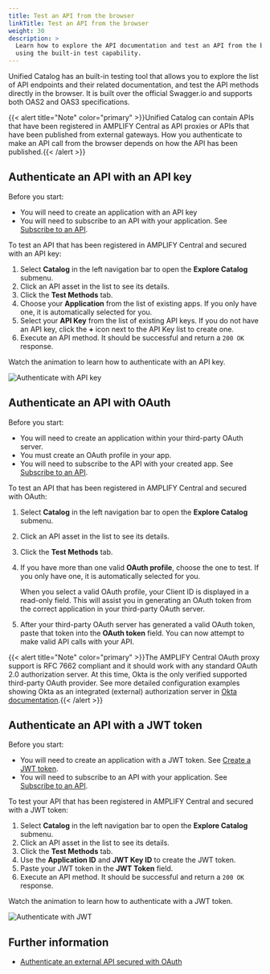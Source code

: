 ```yaml
---
title: Test an API from the browser
linkTitle: Test an API from the browser
weight: 30
description: >
  Learn how to explore the API documentation and test an API from the browser
  using the built-in test capability.
---
```

Unified Catalog has an built-in testing tool that allows you to explore the list of API endpoints and their related documentation, and test the API methods directly in the browser. It is built over the official Swagger.io and supports both OAS2 and OAS3 specifications.

{{< alert title="Note" color="primary" >}}Unified Catalog can contain APIs that have been registered in AMPLIFY Central as API proxies or APIs that have been published from external gateways. How you authenticate to make an API call from the browser depends on how the API has been published.{{< /alert >}}

## Authenticate an API with an API key

Before you start:

* You will need to create an application with an API key
* You will need to subscribe to an API with your application. See [Subscribe to an API](/docs/central/catalog/discover-and-consume-catalog-assets-3/#subscribe-to-an-api).

To test an API that has been registered in AMPLIFY Central and secured with an API key:

1. Select **Catalog** in the left navigation bar to open the **Explore Catalog** submenu.
2. Click an API asset in the list to see its details.
3. Click the **Test Methods** tab.
4. Choose your **Application** from the list of existing apps. If you only have one, it is automatically selected for you.
5. Select your **API Key** from the list of existing API keys. If you do not have an API key, click the **+** icon next to the API Key list to create one.
6. Execute an API method. It should be successful and return a `200 OK` response.

Watch the animation to learn how to authenticate with an API key.

![Authenticate with API key](/Images/central/catalog/test_catalog_api_key.gif)

## Authenticate an API with OAuth

Before you start:

* You will need to create an application within your third-party OAuth server.
* You must create an OAuth profile in your app.
* You will need to subscribe to the API with your created app. See [Subscribe to an API](/docs/central/catalog/discover-and-consume-catalog-assets-3/#subscribe-to-an-api).

To test an API that has been registered in AMPLIFY Central and secured with OAuth:

1. Select **Catalog** in the left navigation bar to open the **Explore Catalog** submenu.
2. Click an API asset in the list to see its details.
3. Click the **Test Methods** tab.
4. If you have more than one valid **OAuth profile**, choose the one to test. If you only have one, it is automatically selected for you.

    When you select a valid OAuth profile, your Client ID is displayed in a read-only field. This will assist you in generating an OAuth token from the correct application in your third-party OAuth server.
5. After your third-party OAuth server has generated a valid OAuth token, paste that token into the **OAuth token** field. You can now attempt to make valid API calls with your API.

{{< alert title="Note" color="primary" >}}The AMPLIFY Central OAuth proxy support is RFC 7662 compliant and it should work with any standard OAuth 2.0 authorization server. At this time, Okta is the only verified supported third-party OAuth provider. See more detailed configuration examples showing Okta as an integrated (external) authorization server in [Okta documentation](https://developer.okta.com/docs/guides/customize-authz-server/overview/).{{< /alert >}}

## Authenticate an API with a JWT token

Before you start:

* You will need to create an application with a JWT token.  See [Create a JWT token](/docs/central/secure_api_jwt/#create-a-jwt-token).
* You will need to subscribe to an API with your application. See [Subscribe to an API](/docs/central/catalog/discover-and-consume-catalog-assets-3/#subscribe-to-an-api).

To test your API that has been registered in AMPLIFY Central and secured with a JWT token:

1. Select **Catalog** in the left navigation bar to open the **Explore Catalog** submenu.
2. Click an API asset in the list to see its details.
3. Click the **Test Methods** tab.
4. Use the **Application ID** and **JWT Key ID** to create the JWT token.
5. Paste your JWT token in the **JWT Token** field.
6. Execute an API method. It should be successful and return a `200 OK` response.

Watch the animation to learn how to authenticate with a JWT token.

![Authenticate with JWT](/Images/central/catalog/test_catalog_jwt_key.gif)

## Further information

* [Authenticate an external API secured with OAuth](/docs/central/catalog/authenticate-an-external-gateway-api/)